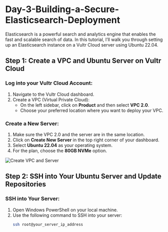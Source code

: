# Day-3-Building-a-Secure-Elasticsearch-Deployment

Elasticsearch is a powerful search and analytics engine that enables the fast and scalable search of data. In this tutorial, I’ll walk you through setting up an Elasticsearch instance on a Vultr Cloud server using Ubuntu 22.04.

## Step 1: Create a VPC and Ubuntu Server on Vultr Cloud

### Log into your Vultr Cloud Account:
1. Navigate to the Vultr Cloud dashboard.
2. Create a VPC (Virtual Private Cloud):
   - On the left sidebar, click on **Product** and then select **VPC 2.0**.
   - Choose your preferred location where you want to deploy your VPC.

### Create a New Server:
1. Make sure the VPC 2.0 and the server are in the same location.
2. Click on **Create New Server** in the top right corner of your dashboard.
3. Select **Ubuntu 22.04** as your operating system.
4. For the plan, choose the **80GB NVMe** option.

![Create VPC and Server](INSERT_IMAGE_URL_HERE)

## Step 2: SSH into Your Ubuntu Server and Update Repositories

### SSH into Your Server:
1. Open Windows PowerShell on your local machine.
2. Use the following command to SSH into your server:
   ```bash
   ssh root@your_server_ip_address

